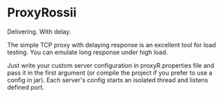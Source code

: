 # ProxyRossii
Delivering. With delay.

The simple TCP proxy with delaying response is an excellent tool for load testing. You can emulate long response under high load.

Just write your custom server configuration in proxyR.properties file and pass it in the first argument (or compile the project if you prefer to use a config in jar). Each server's config starts an isolated thread and listens defined port.

